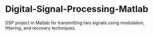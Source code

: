 # Digital-Signal-Processing-Matlab
DSP project in Matlab for transmitting two signals using modulation, filtering, and recovery techniques.
